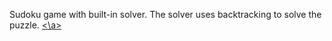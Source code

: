 Sudoku game with built-in solver. The solver uses backtracking to solve the puzzle.
<a href = "https://youtu.be/aN0Qx1vYW2Q"> <\a>
